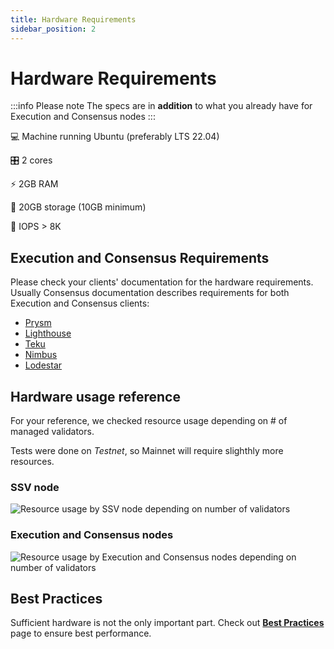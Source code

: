 ```yaml
---
title: Hardware Requirements
sidebar_position: 2
---
```

# Hardware Requirements
:::info Please note
The specs are in **addition** to what you already have for Execution and Consensus nodes
:::

💻 Machine running Ubuntu (preferably LTS 22.04) 

🎛️ 2 cores

⚡️ 2GB RAM

📀 20GB storage (10GB minimum)

🧮 IOPS > 8K

## Execution and Consensus Requirements
Please check your clients' documentation for the hardware requirements. Usually Consensus documentation describes requirements for both Execution and Consensus clients:
* [Prysm](https://docs.prylabs.network/docs/install/install-with-script#step-1-review-prerequisites-and-best-practices)
* [Lighthouse](https://lighthouse-book.sigmaprime.io/installation.html?highlight=hardware#recommended-system-requirements)
* [Teku](https://docs.teku.consensys.io/get-started/system-requirements)
* [Nimbus](https://nimbus.guide/hardware.html)
* [Lodestar](https://chainsafe.github.io/lodestar/run/getting-started/quick-start-custom-guide#hardware-requirements)

## Hardware usage reference
For your reference, we checked resource usage depending on # of managed validators.

Tests were done on *Testnet*, so Mainnet will require slighthly more resources.

### SSV node

![Resource usage by SSV node depending on number of validators](/img/table_SSV.png)

### Execution and Consensus nodes

![Resource usage by Execution and Consensus nodes depending on number of validators](/img/table_ELCL.png)

## Best Practices

Sufficient hardware is not the only important part. Check out [**Best Practices**](./best-practices.md) page to ensure best performance.